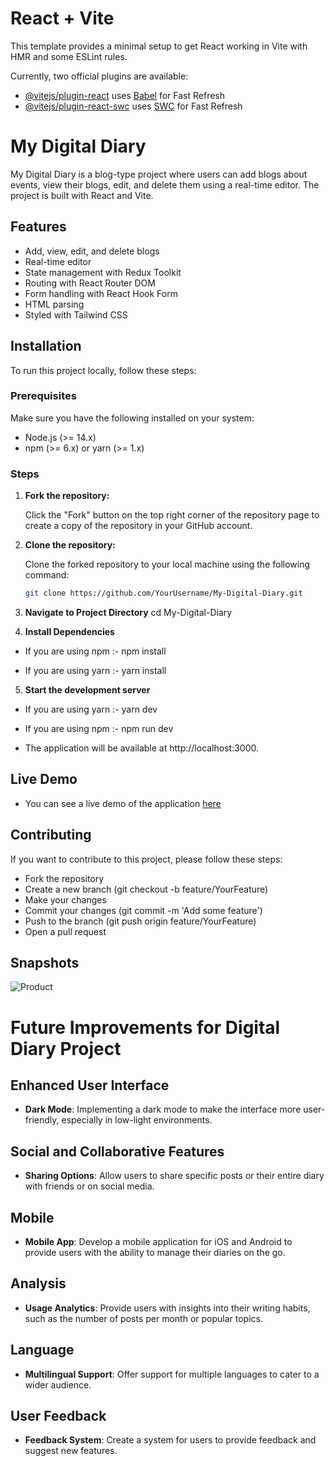 # React + Vite

This template provides a minimal setup to get React working in Vite with HMR and some ESLint rules.

Currently, two official plugins are available:

- [@vitejs/plugin-react](https://github.com/vitejs/vite-plugin-react/blob/main/packages/plugin-react/README.md) uses [Babel](https://babeljs.io/) for Fast Refresh
- [@vitejs/plugin-react-swc](https://github.com/vitejs/vite-plugin-react-swc) uses [SWC](https://swc.rs/) for Fast Refresh

# My Digital Diary

My Digital Diary is a blog-type project where users can add blogs about events, view their blogs, edit, and delete them using a real-time editor. The project is built with React and Vite.

## Features

- Add, view, edit, and delete blogs
- Real-time editor
- State management with Redux Toolkit
- Routing with React Router DOM
- Form handling with React Hook Form
- HTML parsing
- Styled with Tailwind CSS

## Installation

To run this project locally, follow these steps:

### Prerequisites

Make sure you have the following installed on your system:

- Node.js (>= 14.x)
- npm (>= 6.x) or yarn (>= 1.x)

### Steps

1. **Fork the repository:**

   Click the "Fork" button on the top right corner of the repository page to create a copy of the repository in your GitHub account.

2. **Clone the repository:**

   Clone the forked repository to your local machine using the following command:
   ```bash
   git clone https://github.com/YourUsername/My-Digital-Diary.git

3. **Navigate to Project Directory**
   cd My-Digital-Diary

4. **Install Dependencies**
-   If you are using npm :-
   npm install

-   If you are using yarn :- 
   yarn install

5. **Start the development server**
-   If you are using yarn :- 
   yarn dev

-   If you are using npm :-
   npm run dev

-  The application will be available at http://localhost:3000.

## Live Demo
- You can see a live demo of the application [here](https://my-digital-diary.vercel.app)



## Contributing
If you want to contribute to this project, please follow these steps:

- Fork the repository
- Create a new branch (git checkout -b feature/YourFeature)
- Make your changes
- Commit your changes (git commit -m 'Add some feature')
- Push to the branch (git push origin feature/YourFeature)
- Open a pull request

## Snapshots
![Product](./src/image/photo-collage.png.png)

# Future Improvements for Digital Diary Project

## Enhanced User Interface
- **Dark Mode**: Implementing a dark mode to make the interface more user-friendly, especially in low-light environments.

## Social and Collaborative Features
- **Sharing Options**: Allow users to share specific posts or their entire diary with friends or on social media.

## Mobile 
- **Mobile App**: Develop a mobile application for iOS and Android to provide users with the ability to manage their diaries on the go.

## Analysis
- **Usage Analytics**: Provide users with insights into their writing habits, such as the number of posts per month or popular topics.

## Language
- **Multilingual Support**: Offer support for multiple languages to cater to a wider audience.

## User Feedback
- **Feedback System**: Create a system for users to provide feedback and suggest new features.

